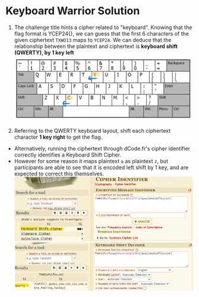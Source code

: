 # Keyboard Warrior Solution

1. The challenge title hints a cipher related to "keyboard". Knowing that the flag format is YCEP24{}, we can guess that the first 6 characters of the given ciphertext `TXWO13` maps to `YCEP24`. We can deduce that the relationship between the plaintext and ciphertext is **keyboard shift (QWERTY), by 1 key left**
![keyboard](images/qwerty.jpg)

2. Referring to the QWERTY keyboard layout, shift each ciphertext character **1 key right** to get the flag.

- Alternatively, running the ciphertext through dCode.fr's cipher identifier correctly identifies a Keyboard Shift Cipher. 
- However for some reason it maps plaintext `a` as plaintext `z`, but participants are able to see that it is encoded left shift by 1 key, and are expected to correct this themselves.
![dcode-cipher-identifier](images/dcode.png)
![dcode-soln](images/dcode_soln.png)
